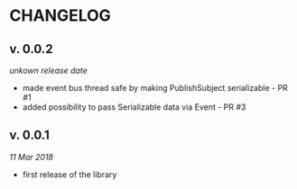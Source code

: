 CHANGELOG
=========

v. 0.0.2
--------
*unkown release date*

- made event bus thread safe by making PublishSubject serializable - PR #1 
- added possibility to pass Serializable data via Event - PR #3

v. 0.0.1
--------
*11 Mar 2018*

- first release of the library

